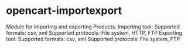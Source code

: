 opencart-importexport
=====================

Module for importing  and exporting Products.    Importing tool:   Supported formats: csv, xml Supported protocols: File system, HTTP, FTP  Exporting tool:   Supported formats: csv, xml Supported protocols: File system, FTP
